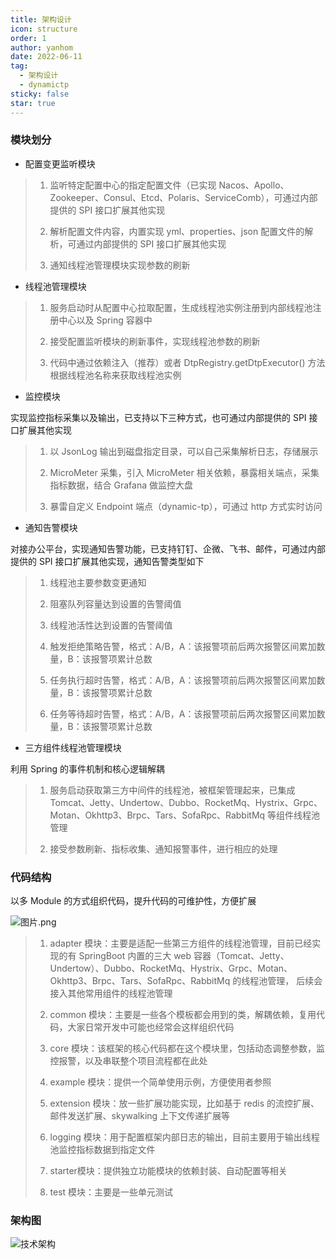 ```yaml
---
title: 架构设计
icon: structure
order: 1
author: yanhom
date: 2022-06-11
tag:
  - 架构设计 
  - dynamictp
sticky: false
star: true
---
```


### 模块划分

+ 配置变更监听模块

>  1. 监听特定配置中心的指定配置文件（已实现 Nacos、Apollo、Zookeeper、Consul、Etcd、Polaris、ServiceComb），可通过内部提供的 SPI 接口扩展其他实现
>
> 2. 解析配置文件内容，内置实现 yml、properties、json 配置文件的解析，可通过内部提供的 SPI 接口扩展其他实现
>
> 3. 通知线程池管理模块实现参数的刷新

+ 线程池管理模块

> 1. 服务启动时从配置中心拉取配置，生成线程池实例注册到内部线程池注册中心以及 Spring 容器中
> 
> 2. 接受配置监听模块的刷新事件，实现线程池参数的刷新
> 
> 3. 代码中通过依赖注入（推荐）或者 DtpRegistry.getDtpExecutor() 方法根据线程池名称来获取线程池实例

+ 监控模块

实现监控指标采集以及输出，已支持以下三种方式，也可通过内部提供的 SPI 接口扩展其他实现

> 1. 以 JsonLog 输出到磁盘指定目录，可以自己采集解析日志，存储展示
>
> 2. MicroMeter 采集，引入 MicroMeter 相关依赖，暴露相关端点，采集指标数据，结合 Grafana 做监控大盘
>
> 3. 暴雷自定义 Endpoint 端点（dynamic-tp），可通过 http 方式实时访问

+ 通知告警模块

对接办公平台，实现通知告警功能，已支持钉钉、企微、飞书、邮件，可通过内部提供的 SPI 接口扩展其他实现，通知告警类型如下

> 1. 线程池主要参数变更通知
>
> 2. 阻塞队列容量达到设置的告警阈值
>
> 3. 线程池活性达到设置的告警阈值
>
> 4. 触发拒绝策略告警，格式：A/B，A：该报警项前后两次报警区间累加数量，B：该报警项累计总数
>
> 5. 任务执行超时告警，格式：A/B，A：该报警项前后两次报警区间累加数量，B：该报警项累计总数
>
> 6. 任务等待超时告警，格式：A/B，A：该报警项前后两次报警区间累加数量，B：该报警项累计总数

+ 三方组件线程池管理模块

利用 Spring 的事件机制和核心逻辑解耦

> 1. 服务启动获取第三方中间件的线程池，被框架管理起来，已集成 Tomcat、Jetty、Undertow、Dubbo、RocketMq、Hystrix、Grpc、Motan、Okhttp3、Brpc、Tars、SofaRpc、RabbitMq 等组件线程池管理
>
> 2. 接受参数刷新、指标收集、通知报警事件，进行相应的处理


### 代码结构

以多 Module 的方式组织代码，提升代码的可维护性，方便扩展

![图片.png](/images/dynamictp/code.png)

> 1. adapter 模块：主要是适配一些第三方组件的线程池管理，目前已经实现的有 SpringBoot 内置的三大 web 容器（Tomcat、Jetty、Undertow）、Dubbo、RocketMq、Hystrix、Grpc、Motan、Okhttp3、Brpc、Tars、SofaRpc、RabbitMq 的线程池管理，
后续会接入其他常用组件的线程池管理
>
> 2. common 模块：主要是一些各个模板都会用到的类，解耦依赖，复用代码，大家日常开发中可能也经常会这样组织代码
>
> 3. core 模块：该框架的核心代码都在这个模块里，包括动态调整参数，监控报警，以及串联整个项目流程都在此处
>
> 4. example 模块：提供一个简单使用示例，方便使用者参照
>
> 5. extension 模块：放一些扩展功能实现，比如基于 redis 的流控扩展、邮件发送扩展、skywalking 上下文传递扩展等
>
> 6. logging 模块：用于配置框架内部日志的输出，目前主要用于输出线程池监控指标数据到指定文件
>
> 7. starter模块：提供独立功能模块的依赖封装、自动配置等相关
> 
> 8. test 模块：主要是一些单元测试

### 架构图

![技术架构](/images/dynamictp/arch.png)
